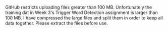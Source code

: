GitHub restricts uploading files greater than 100 MB. Unfortunately the training dat in Week 3's Trigger Word Detection assignment is larger than 100 MB. I have compressed the large files and split them in order to keep all data together. Please extract the files before use.

